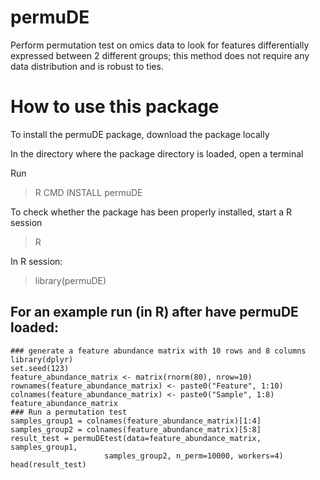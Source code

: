 # permuDE
Perform permutation test on omics data to look for features differentially expressed between 2 different groups; this method does not require any data distribution and is robust to ties.
# How to use this package

To install the permuDE package, download the package locally

In the directory where the package directory is loaded, open a terminal

Run

> R CMD INSTALL permuDE

To check whether the package has been properly installed, start a R session
> R

In R session:

>library(permuDE)

## For an example run (in R) after have permuDE loaded:

```
### generate a feature abundance matrix with 10 rows and 8 columns
library(dplyr)
set.seed(123)
feature_abundance_matrix <- matrix(rnorm(80), nrow=10)
rownames(feature_abundance_matrix) <- paste0("Feature", 1:10)
colnames(feature_abundance_matrix) <- paste0("Sample", 1:8)
feature_abundance_matrix
### Run a permutation test
samples_group1 = colnames(feature_abundance_matrix)[1:4]
samples_group2 = colnames(feature_abundance_matrix)[5:8]
result_test = permuDEtest(data=feature_abundance_matrix, samples_group1, 
                     samples_group2, n_perm=10000, workers=4) 
head(result_test)
```
